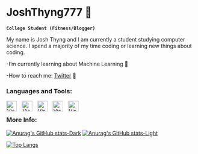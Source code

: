 # JoshThyng777 🎰

**`College Student (Fitness/Blogger)`**

My name is Josh Thyng and I am currently a student studying computer science. I spend a majority of my time coding or learning new things about coding.

-I’m currently learning about Machine Learning 🤖

-How to reach me: [Twitter](https://twitter.com/joshthyng777) 🐤

### Languages and Tools:

<img align="left" alt="Visual Studio Code" width="28px" src="https://cdn.jsdelivr.net/gh/devicons/devicon/icons/vscode/vscode-original.svg" style="padding-right:10px;" />
<img align="left" alt="Visual Studio Code" width="28px" src="https://cdn.jsdelivr.net/gh/devicons/devicon/icons/python/python-original.svg" style="padding-right:10px;" />
<img align="left" alt="Visual Studio Code" width="28px" src="https://cdn.jsdelivr.net/gh/devicons/devicon/icons/postgresql/postgresql-original.svg" style="padding-right:10px;" />

<img align="left" alt="Visual Studio Code" width="28px" src="https://cdn.jsdelivr.net/gh/devicons/devicon/icons/pandas/pandas-original.svg" style="padding-right:10px;" />

<img align="left" alt="Visual Studio Code" width="28px" src="https://cdn.jsdelivr.net/gh/devicons/devicon/icons/numpy/numpy-original.svg" style="padding-right:10px;" />

<br>
<p> </p>

### More Info:

[![Anurag's GitHub stats-Dark](https://github-readme-stats.vercel.app/api?username=joshthyng777&hide=stars,prs&show_icons=true&theme=dark#gh-dark-mode-only)](https://github.com/anuraghazra/github-readme-stats#gh-dark-mode-only)
[![Anurag's GitHub stats-Light](https://github-readme-stats.vercel.app/api?username=joshthyng777&hide=stars,prs&show_icons=true&theme=default#gh-light-mode-only)](https://github.com/anuraghazra/github-readme-stats#gh-light-mode-only)


[![Top Langs](https://github-readme-stats.vercel.app/api/top-langs/?username=joshthyng777&layout=compact&hide=css,shell,mako,procfile,dockerfile)](https://github.com/anuraghazra/github-readme-stats)



